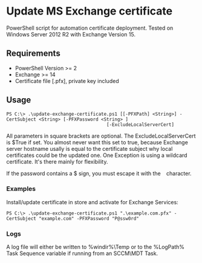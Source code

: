 # Update MS Exchange certificate
PowerShell script for automation certificate deployment. Tested on Windows Server 2012 R2 with Exchange Version 15.

## Requirements
* PowerShell Version >= 2
* Exchange >= 14
* Certificate file [.pfx], private key included

## Usage
```
PS C:\> .\update-exchange-certificate.ps1 [[-PFXPath] <String>] -CertSubject <String> [-PFXPassword <String> ]
                                     [-ExcludeLocalServerCert]
```
All parameters in square brackets are optional. The ExcludeLocalServerCert is $True if set. You almost never want this set to true, because Exchange server hostname usally is equal to the certificate subject why local certificates could be the updated one.
One Exception is using a wildcard certificate. It's there mainly for flexibility.

If the password contains a $ sign, you must escape it with the ` ` character.

### Examples
Install/update certificate in store and activate for Exchange Services:
```
PS C:\> .\update-exchange-certificate.ps1 ".\example.com.pfx" -CertSubject "example.com" -PFXPassword "P@ssw0rd"
```

### Logs
A log file will either be written to %windir%\Temp or to the %LogPath% Task Sequence variable if running from an SCCM\MDT Task.
